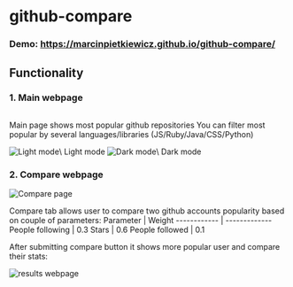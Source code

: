 # github-compare

### Demo: https://marcinpietkiewicz.github.io/github-compare/

## Functionality

### 1. Main webpage
<img>

Main page shows most popular github repositories
You can filter most popular by several languages/libraries (JS/Ruby/Java/CSS/Python)

![Light mode](https://i.postimg.cc/cJq8St0x/compare1.png)\ 
Light mode
![Dark mode](https://i.postimg.cc/3JRGCHtT/compare4-night.png)\ 
Dark mode

### 2. Compare webpage

![Compare page](ttps://i.postimg.cc/wTGmwbrs/compare2.png)

Compare tab allows user to compare two github accounts popularity based on couple of parameters:
Parameter | Weight
------------ | -------------
People following | 0.3
Stars | 0.6
People followed | 0.1

After submitting compare button it shows more popular user and compare their stats:

![results webpage](https://i.postimg.cc/sgGZq4FH/compare3.png)
